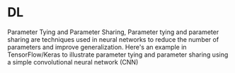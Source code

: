 # DL
Parameter Tying and Parameter Sharing,
Parameter tying and parameter sharing are techniques used in neural networks to reduce the number of parameters and improve generalization. Here's an example in TensorFlow/Keras to illustrate parameter tying and parameter sharing using a simple convolutional neural network (CNN)

